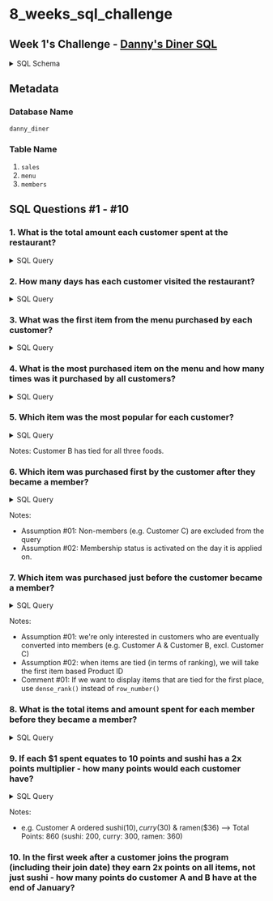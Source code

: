 # 8_weeks_sql_challenge

## Week 1's Challenge - [Danny's Diner SQL](https://8weeksqlchallenge.com/case-study-1/)
<details>
  <summary> SQL Schema </summary>

```
CREATE SCHEMA dannys_diner;
SET search_path = dannys_diner;

CREATE TABLE sales (
  "customer_id" VARCHAR(1),
  "order_date" DATE,
  "product_id" INTEGER
);

INSERT INTO sales
  ("customer_id", "order_date", "product_id")
VALUES
  ('A', '2021-01-01', '1'),
  ('A', '2021-01-01', '2'),
  ('A', '2021-01-07', '2'),
  ('A', '2021-01-10', '3'),
  ('A', '2021-01-11', '3'),
  ('A', '2021-01-11', '3'),
  ('B', '2021-01-01', '2'),
  ('B', '2021-01-02', '2'),
  ('B', '2021-01-04', '1'),
  ('B', '2021-01-11', '1'),
  ('B', '2021-01-16', '3'),
  ('B', '2021-02-01', '3'),
  ('C', '2021-01-01', '3'),
  ('C', '2021-01-01', '3'),
  ('C', '2021-01-07', '3');
 

CREATE TABLE menu (
  "product_id" INTEGER,
  "product_name" VARCHAR(5),
  "price" INTEGER
);

INSERT INTO menu
  ("product_id", "product_name", "price")
VALUES
  ('1', 'sushi', '10'),
  ('2', 'curry', '15'),
  ('3', 'ramen', '12');
  

CREATE TABLE members (
  "customer_id" VARCHAR(1),
  "join_date" DATE
);

INSERT INTO members
  ("customer_id", "join_date")
VALUES
  ('A', '2021-01-07'),
  ('B', '2021-01-09');

```
  
</details>

## Metadata
### Database Name
`danny_diner`

### Table Name
1. `sales`
2. `menu`
3. `members`

## SQL Questions #1 - #10
### 1. What is the total amount each customer spent at the restaurant?
<details>
  <summary> SQL Query </summary>

```
SELECT
  	s.customer_id,
    SUM(m.price)
FROM dannys_diner.menu AS m
JOIN dannys_diner.sales AS s
ON m.product_id = s.product_id
GROUP BY s.customer_id
ORDER BY s.customer_id ASC;
```
  
</details>

### 2. How many days has each customer visited the restaurant?
<details>
  <summary> SQL Query </summary>

```
SELECT
	s.customer_id AS "Customer ID",
    COUNT(DISTINCT(s.order_date)) AS "No. of Visits"
FROM dannys_diner.sales AS s
GROUP BY s.customer_id
ORDER BY s.customer_id ASC;
```
  
</details>

### 3. What was the first item from the menu purchased by each customer?
<details>
  <summary> SQL Query </summary>

```
Select * 
FROM(
SELECT
	ROW_NUMBER() OVER (PARTITION BY s.customer_id ORDER BY s.order_date, s.product_id ASC) AS "ranks",
    s.customer_id,
    m.product_name
FROM dannys_diner.sales AS s
JOIN dannys_diner.menu AS m
ON s.product_id = m.product_id) as t
WHERE t.ranks = 1
```
Notes: This query is not optimised and may encounter latency issues with large databases. Ideally, we will want to filter to the first item **before** joining to the menu table
  
</details>

### 4. What is the most purchased item on the menu and how many times was it purchased by all customers?
<details>
  <summary> SQL Query </summary>

```
SELECT
    m.product_name,
    COUNT(m.product_name) AS "Most Popular Food"
FROM dannys_diner.sales AS s
JOIN dannys_diner.menu AS m
ON s.product_id = m.product_id
GROUP BY m.product_name
ORDER BY COUNT(m.product_name) DESC
LIMIT 1;
```
  
</details>

### 5. Which item was the most popular for each customer?
<details>
  <summary> SQL Query </summary>

```
WITH ranked_tbl AS (
SELECT
	s.customer_id,
    m.product_name,
    COUNT(m.product_name) AS "Most Popular Food",
    dense_rank() OVER (PARTITION BY s.customer_id ORDER BY s.customer_id ASC, COUNT(m.product_name) DESC) AS "ranks"
FROM dannys_diner.sales AS s
JOIN dannys_diner.menu AS m
ON s.product_id = m.product_id
GROUP BY s.customer_id, m.product_name
ORDER BY s.customer_id ASC, COUNT(m.product_name) DESC)

SELECT 
	r.customer_id,
    r.product_name AS "Food",
    r.ranks AS "Most Popular Food(s)"
FROM ranked_tbl AS r
WHERE r.ranks = 1
```
  
</details>

Notes: Customer B has tied for all three foods.

### 6. Which item was purchased first by the customer after they became a member?
<details>
  <summary> SQL Query </summary>

```
WITH member_tbl AS (
SELECT 
	s.customer_id, 
    s.order_date,
    m.join_date,
    s.product_id,
  	row_number() OVER (PARTITION BY s.customer_id ORDER BY s.customer_id ASC, s.order_date ASC) AS "row_num"
FROM dannys_diner.sales AS s
INNER JOIN dannys_diner.members AS m
ON s.customer_id = m.customer_id
WHERE s.order_date >= m.join_date
ORDER BY s.customer_id ASC, s.order_date ASC)

SELECT 
	mt.customer_id,
    mt.order_date,
    m.product_name
FROM member_tbl AS mt
JOIN dannys_diner.menu AS m
ON mt.product_id = m.product_id
WHERE mt.row_num = 1
ORDER BY mt.customer_id ASC
```
  
</details>

Notes: 
* Assumption #01: Non-members (e.g. Customer C) are excluded from the query
* Assumption #02: Membership status is activated on the day it is applied on.

### 7. Which item was purchased just before the customer became a member?
<details>
  <summary> SQL Query </summary>

```
WITH member_tbl AS (
SELECT 
	s.customer_id, 
    s.order_date,
    m.join_date,
    s.product_id,
  	row_number() OVER (PARTITION BY s.customer_id ORDER BY s.customer_id ASC, s.order_date DESC) AS "row_num"
FROM dannys_diner.sales AS s
LEFT JOIN dannys_diner.members AS m
ON s.customer_id = m.customer_id
WHERE s.order_date < m.join_date
ORDER BY s.customer_id ASC, s.order_date ASC)

SELECT 
	mt.customer_id,
    mt.order_date,
    mt.join_date,
    mt.product_id,
    mt.row_num,
    m.product_name
FROM member_tbl AS mt
JOIN dannys_diner.menu AS m
ON mt.product_id = m.product_id
WHERE mt.row_num = 1
ORDER BY mt.customer_id ASC, row_num ASC
```
</details>

Notes:
* Assumption #01: we're only interested in customers who are eventually converted into members (e.g. Customer A & Customer B, excl. Customer C)
* Assumption #02: when items are tied (in terms of ranking), we will take the first item based Product ID
* Comment #01: If we want to display items that are tied for the first place, use `dense_rank()` instead of `row_number()` 

### 8. What is the total items and amount spent for each member before they became a member?
<details>
  <summary> SQL Query </summary>

```
WITH member_tbl AS (
SELECT 
	s.customer_id, 
    s.order_date,
    m.join_date,
    s.product_id
FROM dannys_diner.sales AS s
LEFT JOIN dannys_diner.members AS m
ON s.customer_id = m.customer_id
WHERE s.order_date < m.join_date
ORDER BY s.customer_id ASC, s.order_date ASC)

SELECT 
	mt.customer_id,
    COUNT(mt.product_id) AS "No. of Items",
    SUM(m.price) AS "Total Price"
FROM member_tbl AS mt
JOIN dannys_diner.menu AS m
ON mt.product_id = m.product_id
GROUP BY mt.customer_id
ORDER BY mt.customer_id ASC
```
  
</details>

### 9.  If each $1 spent equates to 10 points and sushi has a 2x points multiplier - how many points would each customer have?
<details>
  <summary> SQL Query </summary>

```
WITH total_tbl AS (
SELECT 
	s.customer_id,
    m.product_id,
    m.product_name,
    COUNT(m.product_name) AS "Items",
    SUM(m.price) AS "total",
    CASE
    	WHEN m.product_id = 1 THEN 20
    ELSE
    	10
    END AS "amp"  	
FROM dannys_diner.sales AS s
JOIN dannys_diner.menu AS m
ON s.product_id = m.product_id
GROUP BY s.customer_id, m.product_id, m.product_name
ORDER BY s.customer_id ASC
)

SELECT 
	tt.customer_id AS "Customer ID",
	SUM(tt.total * tt.amp) AS "Total Points"
FROM total_tbl AS tt
GROUP BY tt.customer_id
```
</details>

Notes:
* e.g. Customer A ordered sushi($10), curry($30) & ramen($36) --> Total Points: 860 (sushi: 200, curry: 300, ramen: 360)

### 10. In the first week after a customer joins the program (including their join date) they earn 2x points on all items, not just sushi - how many points do customer A and B have at the end of January?
